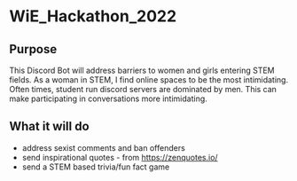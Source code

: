 # WiE_Hackathon_2022

## Purpose

This Discord Bot will address barriers to women and girls entering STEM fields. As a woman in STEM, I find online spaces to be the most intimidating. Often times, student run discord servers are dominated by men. This can make participating in conversations more intimidating.

## What it will do
- address sexist comments and ban offenders
- send inspirational quotes - from  https://zenquotes.io/
- send a STEM based trivia/fun fact game

